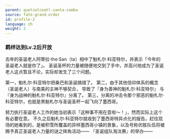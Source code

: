 ```yaml
---
parent: quetzalcoatl-santa-samba
source: fate-grand-order
id: profile-2
language: zh
weight: 2
---
```


### 羁绊达到Lv.2后开放

去年的圣诞老人阿蒂拉·the·San〔ta〕相中了魁札尔·科亚特尔，并表示「今年的圣诞老人就是你了」。
圣诞圣杯的力量被随便地交到了手中，并高兴地成为了圣诞老人这点暂且不论，实际却发生了三个问题。

第一，魁札尔·科亚特尔把桑巴和圣诞搞错了。
第二，由于其他信仰体系的概念（圣诞老人）与南美的主神不够契合，
导致了『身为善神的魁札尔·科亚特尔』
与『身为战神的魁札尔·科亚特尔』分离了。
第三，分离的冲击令那个邪恶的魁札尔·科亚特尔，也就是黑魁札尔与圣诞圣杯一起飞向了墨西哥。

努力执行圣诞老人工作的她当初表示「这种事不用在意啦～！」，然而实际上这个有必要在意。
不久之后魁札尔·科亚特尔就收到了墨西哥特异点化的报告。赶往现场的她看到的，是被积雪所覆盖的异样墨西哥小镇的景象，以及号称优胜队伍将被赐予真正圣诞老人力量的谜之摔角活动——
『圣诞组队淘汰赛』的举办——
